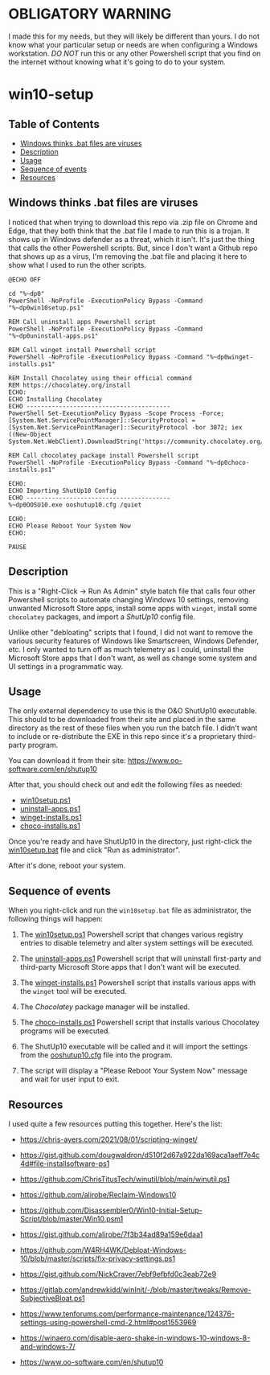 # OBLIGATORY WARNING

I made this for my needs, but they will likely be different than yours. I do not know what your particular setup or needs are when configuring a Windows workstation. _DO NOT_ run this or any other Powershell script that you find on the internet without knowing what it's going to do to your system.

# win10-setup

## Table of Contents
  * [Windows thinks .bat files are viruses](#batfiles)
  * [Description](#description)
  * [Usage](#usage)
  * [Sequence of events](#sequenceofevents)
  * [Resources](#resources)

<a name="batfiles"></a>
## Windows thinks .bat files are viruses

I noticed that when trying to download this repo via .zip file on Chrome and Edge, that they both think that the .bat file I made to run this is a trojan. It shows up in Windows defender as a threat, which it isn't. It's just the thing that calls the other Powershell scripts. But, since I don't want a Github repo that shows up as a virus, I'm removing the .bat file and placing it here to show what I used to run the other scripts.

```
@ECHO OFF

cd "%~dp0"
PowerShell -NoProfile -ExecutionPolicy Bypass -Command "%~dp0win10setup.ps1"

REM Call uninstall apps Powershell script
PowerShell -NoProfile -ExecutionPolicy Bypass -Command "%~dp0uninstall-apps.ps1"

REM Call winget install Powershell script
PowerShell -NoProfile -ExecutionPolicy Bypass -Command "%~dp0winget-installs.ps1"

REM Install Chocolatey using their official command
REM https://chocolatey.org/install
ECHO:
ECHO Installing Chocolatey
ECHO ----------------------------------------
PowerShell Set-ExecutionPolicy Bypass -Scope Process -Force; [System.Net.ServicePointManager]::SecurityProtocol = [System.Net.ServicePointManager]::SecurityProtocol -bor 3072; iex ((New-Object System.Net.WebClient).DownloadString('https://community.chocolatey.org/install.ps1'))

REM Call chocolatey package install Powershell script
PowerShell -NoProfile -ExecutionPolicy Bypass -Command "%~dp0choco-installs.ps1"

ECHO:
ECHO Importing ShutUp10 Config
ECHO ----------------------------------------
%~dp0OOSU10.exe ooshutup10.cfg /quiet

ECHO:
ECHO Please Reboot Your System Now
ECHO:

PAUSE
```

<a name="description"></a>
## Description

This is a "Right-Click -> Run As Admin" style batch file that calls four other Powershell scripts to automate changing Windows 10 settings, removing unwanted Microsoft Store apps, install some apps with `winget`, install some `chocolatey` packages, and import a _ShutUp10_ config file.

Unlike other "debloating" scripts that I found, I did not want to remove the various security features of Windows like Smartscreen, Windows Defender, etc. I only wanted to turn off as much telemetry as I could, uninstall the Microsoft Store apps that I don't want, as well as change some system and UI settings in a programmatic way.

<a name="usage"></a>
## Usage
The only external dependency to use this is the O&O ShutUp10 executable. This should to be downloaded from their site and placed in the same directory as the rest of these files when you run the batch file. I didn't want to include or re-distribute the EXE in this repo since it's a proprietary third-party program.

You can download it from their site:
https://www.oo-software.com/en/shutup10

After that, you should check out and edit the following files as needed:
  * [win10setup.ps1](win10setup.ps1)
  * [uninstall-apps.ps1](uninstall-apps.ps1)
  * [winget-installs.ps1](winget-installs.ps1)
  * [choco-installs.ps1](choco-installs.ps1)

Once you're ready and have ShutUp10 in the directory, just right-click the [win10setup.bat](win10setup.bat) file and click "Run as administrator".

After it's done, reboot your system.

<a name="sequenceofevents"></a>
## Sequence of events

When you right-click and run the `win10setup.bat` file as administrator, the following things will happen:

1. The [win10setup.ps1](win10setup.ps1) Powershell script that changes various registry entries to disable telemetry and alter system settings will be executed.

2. The [uninstall-apps.ps1](uninstall-apps.ps1) Powershell script that will uninstall first-party and third-party Microsoft Store apps that I don't want will be executed.

3. The [winget-installs.ps1](winget-installs.ps1) Powershell script that installs various apps with the `winget` tool will be executed.

4. The _Chocolatey_ package manager will be installed.

5. The [choco-installs.ps1](choco-installs.ps1) Powershell script that installs various Chocolatey programs will be executed.

6. The ShutUp10 executable will be called and it will import the settings from the [ooshutup10.cfg](ooshutup10.cfg) file into the program.

7. The script will display a "Please Reboot Your System Now" message and wait for user input to exit.

<a name="resources"></a>
## Resources

I used quite a few resources putting this together. Here's the list:

* https://chris-ayers.com/2021/08/01/scripting-winget/

* https://gist.github.com/dougwaldron/d510f2d67a922da169aca1aeff7e4c4d#file-installsoftware-ps1

* https://github.com/ChrisTitusTech/winutil/blob/main/winutil.ps1

* https://github.com/alirobe/Reclaim-Windows10

* https://github.com/Disassembler0/Win10-Initial-Setup-Script/blob/master/Win10.psm1

* https://gist.github.com/alirobe/7f3b34ad89a159e6daa1

* https://github.com/W4RH4WK/Debloat-Windows-10/blob/master/scripts/fix-privacy-settings.ps1

* https://gist.github.com/NickCraver/7ebf9efbfd0c3eab72e9

* https://gitlab.com/andrewkidd/winInit/-/blob/master/tweaks/Remove-SubjectiveBloat.ps1

* https://www.tenforums.com/performance-maintenance/124376-settings-using-powershell-cmd-2.html#post1553969

* https://winaero.com/disable-aero-shake-in-windows-10-windows-8-and-windows-7/

* https://www.oo-software.com/en/shutup10